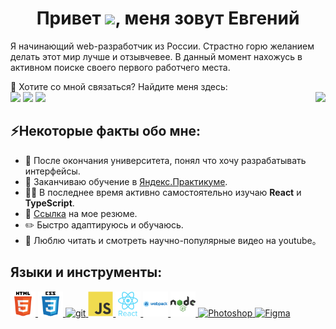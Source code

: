 <h1 align="center">Привет <img src="https://media.giphy.com/media/hvRJCLFzcasrR4ia7z/giphy.gif" width="35px">, меня зовут Евгений</h1>
<p align="left">Я начинающий web-разработчик из России. Страстно горю желанием делать этот мир лучше и отзывчевее. В данный момент нахожусь в активном поиске своего первого работчего места.</p>
<p>
  📣 Хотите со мной связаться? Найдите меня здесь:<br/>
  <a href="https://t.me/JstGFlx"><img src="https://img.shields.io/badge/telegram-white.svg?style=for-the-badge&logo=telegram&logoColor=0077B5"/></a>
  <a href="https://www.linkedin.com/in/evgenygeyer/"><img src="https://img.shields.io/badge/linkedin-0077B5.svg?style=for-the-badge&logo=linkedin&logoColor=white"/></a>
  <a href="https://www.instagram.com/jstgflx/"><img src="https://img.shields.io/badge/instagram-E4405F.svg?style=for-the-badge&logo=instagram&logoColor=white"/></a>
<img align="right" src="https://media.giphy.com/media/gdNmEIkMm2wUpspdTf/giphy.gif" />
<h2>⚡️Некоторые факты обо мне:</h2>
<ul>
<li>🧐 После окончания университета, понял что хочу разрабатывать интерфейсы.</li>
<li>🔭 Заканчиваю обучение в <a href="https://praktikum.yandex.ru/">Яндекс.Практикуме</a>.</li>
<li>👨‍💻 В последнее время активно самостоятельно изучаю <strong>React</strong> и <strong>TypeScript</strong>.</li>
<li>📙 <a href="https://drive.google.com/file/d/1i6050jxdfAmyR8ljJN0tORiz1APWUOx6/view?usp=sharing">Ссылка</a> на мое резюме.</li>
<li>✏️ Быстро адаптируюсь и обучаюсь.</li>
<li>🎉 Люблю читать и смотреть научно-популярные видео на youtube。</li>
</ul>
<h2 align="left">Языки и инструменты:</h2>
  <p align="left">
    <a href="https://www.w3.org/html/" target="_blank"> 
      <img src="https://raw.githubusercontent.com/devicons/devicon/master/icons/html5/html5-original-wordmark.svg" alt="html5" width="40" height="40"/> 
    </a> 
    <a href="https://www.w3schools.com/css/" target="_blank"> 
      <img src="https://raw.githubusercontent.com/devicons/devicon/master/icons/css3/css3-original-wordmark.svg" alt="css3" width="40" height="40"/> 
    </a> 
    <a href="https://git-scm.com/" target="_blank"> 
      <img src="https://www.vectorlogo.zone/logos/git-scm/git-scm-icon.svg" alt="git" width="40" height="40"/> 
    </a>   
    <a href="https://developer.mozilla.org/en-US/docs/Web/JavaScript" target="_blank"> 
      <img src="https://raw.githubusercontent.com/devicons/devicon/master/icons/javascript/javascript-original.svg" alt="javascript" width="40" height="40"/> 
    </a> 
    <a href="https://reactjs.org/" target="_blank"> 
      <img src="https://raw.githubusercontent.com/devicons/devicon/master/icons/react/react-original-wordmark.svg" alt="react" width="40" height="40"/> 
    </a>
    <a href="https://webpack.js.org" target="_blank"> 
      <img src="https://raw.githubusercontent.com/devicons/devicon/d00d0969292a6569d45b06d3f350f463a0107b0d/icons/webpack/webpack-original-wordmark.svg" alt="webpack" width="40" height="40"/> 
    </a> 
    <a href="https://nodejs.org" target="_blank"> 
      <img src="https://raw.githubusercontent.com/devicons/devicon/master/icons/nodejs/nodejs-original-wordmark.svg" alt="nodejs" width="40" height="40"/> 
    </a>
    <a href="https://www.adobe.com/products/photoshop.html" target="_blank"> 
      <img src="https://upload.wikimedia.org/wikipedia/commons/thumb/a/af/Adobe_Photoshop_CC_icon.svg/1200px-Adobe_Photoshop_CC_icon.svg.png" alt="Photoshop" width="40" height="40"/> 
    </a>
    <a href="https://www.figma.com/" target="_blank"> 
      <img src="https://upload.wikimedia.org/wikipedia/commons/3/33/Figma-logo.svg" alt="Figma" width="40" height="40"/> 
    </a>
  </p>


